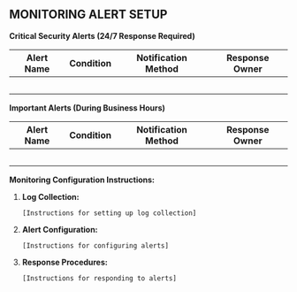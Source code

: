 ## MONITORING ALERT SETUP

**Critical Security Alerts (24/7 Response Required)**

| Alert Name | Condition | Notification Method | Response Owner |
|------------|-----------|---------------------|----------------|
|  |  |  |  |
|  |  |  |  |
|  |  |  |  |
|  |  |  |  |
|  |  |  |  |

**Important Alerts (During Business Hours)**

| Alert Name | Condition | Notification Method | Response Owner |
|------------|-----------|---------------------|----------------|
|  |  |  |  |
|  |  |  |  |
|  |  |  |  |
|  |  |  |  |
|  |  |  |  |

**Monitoring Configuration Instructions:**

1. **Log Collection:**
   ```
   [Instructions for setting up log collection]
   ```

2. **Alert Configuration:**
   ```
   [Instructions for configuring alerts]
   ```

3. **Response Procedures:**
   ```
   [Instructions for responding to alerts]
   ```